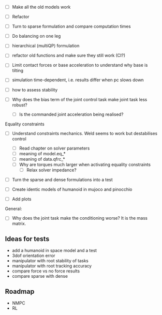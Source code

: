 - [ ] Make all the old models work
- [ ] Refactor
- [ ] Turn to sparse formulation and compare computation times

- [ ] Do balancing on one leg
- [ ] hierarchical (multiQP) formulation

- [ ] refactor old functions and make sure they still work (CI?)
- [ ] Limit contact forces or base acceleration to understand why base is tilting 
- [ ] simulation time-dependent, i.e. results differ when pc slows down
- [ ] how to assess stability

- [ ] Why does the bias term of the joint control task make joint task less robust?
  - [ ] Is the commanded joint acceleration being realised?

Equality constraints
- [ ] Understand constraints mechanics. Weld seems to work but destabilises control
  - [ ] Read chapter on solver parameters
  - [ ] meaning of model.eq_*
  - [ ] meaning of data.qfrc_*
  - [ ] Why are torques much larger when activating equality constraints
    - [ ] Relax solver impedance?

- [ ] Turn the sparse and dense formulations into a test

- [ ] Create identic models of humanoid in mujoco and pinocchio

- [ ] Add plots

General:
  - [ ] Why does the joint task make the conditioning worse? It is the mass matrix.


## Ideas for tests
- add a humanoid in space model and a test
- 3dof orientation error
- manipulator with root stability of tasks
- manipulator with root tracking accuracy
- compare force vs no force results
- compare sparse with dense

## Roadmap
- NMPC
- RL
